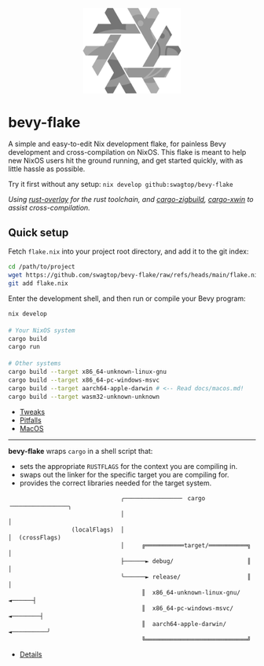 <div align="center"> <img src="bevy-flake.svg" width="200"/> </div>

# bevy-flake

A simple and easy-to-edit Nix development flake,
for painless Bevy development and cross-compilation on NixOS.
This flake is meant to help new NixOS users hit the ground running,
and get started quickly, with as little hassle as possible.

Try it first without any setup: `nix develop github:swagtop/bevy-flake`

*Using [rust-overlay][overlay] for the rust toolchain,
and [cargo-zigbuild][zigbuild], [cargo-xwin](xwin) to assist cross-compilation.*

[overlay]: https://github.com/oxalica/rust-overlay/
[zigbuild]: https://github.com/rust-cross/cargo-zigbuild
[xwin]: https://github.com/rust-cross/cargo-xwin

## Quick setup

Fetch `flake.nix` into your project root directory, and add it to the git index:

```sh
cd /path/to/project
wget https://github.com/swagtop/bevy-flake/raw/refs/heads/main/flake.nix
git add flake.nix
```

Enter the development shell, and then run or compile your Bevy program:

```sh
nix develop

# Your NixOS system
cargo build
cargo run

# Other systems
cargo build --target x86_64-unknown-linux-gnu
cargo build --target x86_64-pc-windows-msvc
cargo build --target aarch64-apple-darwin # <-- Read docs/macos.md!
cargo build --target wasm32-unknown-unknown
```

- [Tweaks](docs/tweaks.md)
- [Pitfalls](docs/pitfalls.md)
- [MacOS](docs/macos.md)

---

**bevy-flake** wraps `cargo` in a shell script that:
  * sets the appropriate `RUSTFLAGS` for the context you are compiling in.
  * swaps out the linker for the specific target you are compiling for.
  * provides the correct libraries needed for the target system.
```
                                ╭────────────────╴ cargo ╶────────────────╮
                                │                                         │
                  (localFlags)  │                                         │  (crossFlags)
                                │     ╔═══════════target/═══════════╗     │
                                ├──────► debug/                     ║     │
                                ╰──────► release/                   ║     │
                                      ║  x86_64-unknown-linux-gnu/ ◄──────┤
                                      ║  x86_64-pc-windows-msvc/ ◄────────┤
                                      ║  aarch64-apple-darwin/ ◄──────────╯
                                      ╚═════════════════════════════╝
```

- [Details](docs/details.md)
